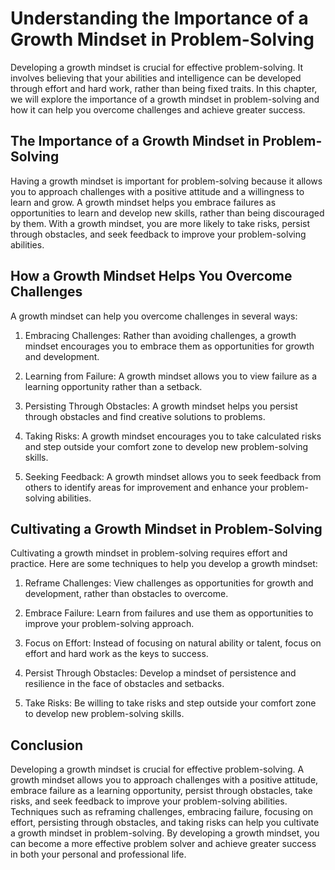 Understanding the Importance of a Growth Mindset in Problem-Solving
===============================================================================================================================

Developing a growth mindset is crucial for effective problem-solving. It involves believing that your abilities and intelligence can be developed through effort and hard work, rather than being fixed traits. In this chapter, we will explore the importance of a growth mindset in problem-solving and how it can help you overcome challenges and achieve greater success.

The Importance of a Growth Mindset in Problem-Solving
-----------------------------------------------------

Having a growth mindset is important for problem-solving because it allows you to approach challenges with a positive attitude and a willingness to learn and grow. A growth mindset helps you embrace failures as opportunities to learn and develop new skills, rather than being discouraged by them. With a growth mindset, you are more likely to take risks, persist through obstacles, and seek feedback to improve your problem-solving abilities.

How a Growth Mindset Helps You Overcome Challenges
--------------------------------------------------

A growth mindset can help you overcome challenges in several ways:

1. Embracing Challenges: Rather than avoiding challenges, a growth mindset encourages you to embrace them as opportunities for growth and development.

2. Learning from Failure: A growth mindset allows you to view failure as a learning opportunity rather than a setback.

3. Persisting Through Obstacles: A growth mindset helps you persist through obstacles and find creative solutions to problems.

4. Taking Risks: A growth mindset encourages you to take calculated risks and step outside your comfort zone to develop new problem-solving skills.

5. Seeking Feedback: A growth mindset allows you to seek feedback from others to identify areas for improvement and enhance your problem-solving abilities.

Cultivating a Growth Mindset in Problem-Solving
-----------------------------------------------

Cultivating a growth mindset in problem-solving requires effort and practice. Here are some techniques to help you develop a growth mindset:

1. Reframe Challenges: View challenges as opportunities for growth and development, rather than obstacles to overcome.

2. Embrace Failure: Learn from failures and use them as opportunities to improve your problem-solving approach.

3. Focus on Effort: Instead of focusing on natural ability or talent, focus on effort and hard work as the keys to success.

4. Persist Through Obstacles: Develop a mindset of persistence and resilience in the face of obstacles and setbacks.

5. Take Risks: Be willing to take risks and step outside your comfort zone to develop new problem-solving skills.

Conclusion
----------

Developing a growth mindset is crucial for effective problem-solving. A growth mindset allows you to approach challenges with a positive attitude, embrace failure as a learning opportunity, persist through obstacles, take risks, and seek feedback to improve your problem-solving abilities. Techniques such as reframing challenges, embracing failure, focusing on effort, persisting through obstacles, and taking risks can help you cultivate a growth mindset in problem-solving. By developing a growth mindset, you can become a more effective problem solver and achieve greater success in both your personal and professional life.
